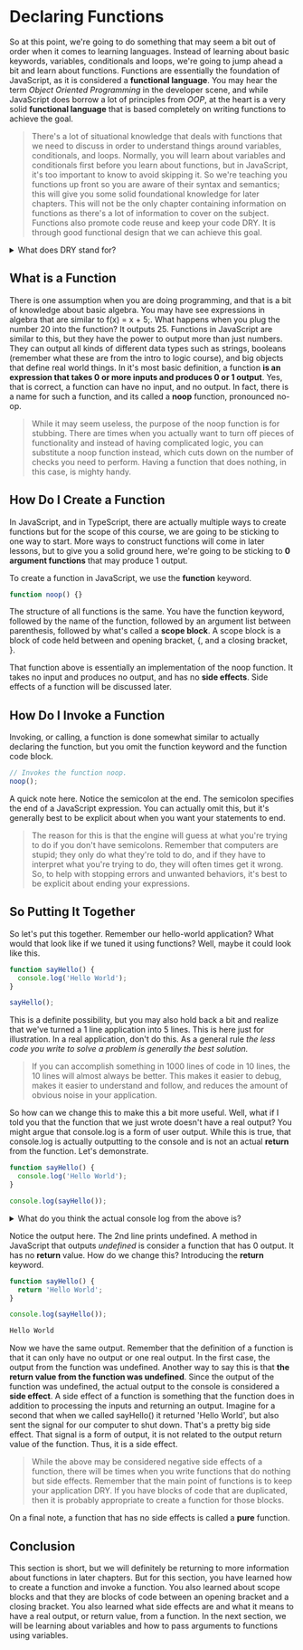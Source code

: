 # Declaring Functions

So at this point, we're going to do something that may seem a bit out of order when it comes to learning languages.
Instead of learning about basic keywords, variables, conditionals and loops, we're going to jump ahead a bit and learn
about functions. Functions are essentially the foundation of JavaScript, as it is considered a **functional language**.
You may hear the term _Object Oriented Programming_ in the developer scene, and while JavaScript does borrow a lot of
principles from _OOP_, at the heart is a very solid **functional language** that is based completely on writing
functions to achieve the goal.

> There's a lot of situational knowledge that deals with functions that we need to discuss in order to understand things
> around variables, conditionals, and loops. Normally, you will learn about variables and conditionals first before you
> learn about functions, but in JavaScript, it's too important to know to avoid skipping it. So we're teaching you
> functions up front so you are aware of their syntax and semantics; this will give you some solid foundational
> knowledge for later chapters. This will not be the only chapter containing information on functions as there's a lot
> of information to cover on the subject. Functions also promote code reuse and keep your code DRY. It is through good
> functional design that we can achieve this goal.

<details>
  <summary>What does DRY stand for?</summary>
Don't Repeat Yourself
</details>

## What is a Function

There is one assumption when you are doing programming, and that is a bit of knowledge about basic algebra. You may have
see expressions in algebra that are similar to f(x) = x + 5;. What happens when you plug the number 20 into the
function? It outputs 25. Functions in JavaScript are similar to this, but they have the power to output more than just
numbers. They can output all kinds of different data types such as strings, booleans (remember what these are from the
intro to logic course), and big objects that define real world things. In it's most basic definition, a function **is an
expression that takes 0 or more inputs and produces 0 or 1 output**. Yes, that is correct, a function can have no input,
and no output. In fact, there is a name for such a function, and its called a **noop** function, pronounced no-op.

> While it may seem useless, the purpose of the noop function is for stubbing. There are times when you actually want to
> turn off pieces of functionality and instead of having complicated logic, you can substitute a noop function instead,
> which cuts down on the number of checks you need to perform. Having a function that does nothing, in this case, is
> mighty handy.

## How Do I Create a Function

In JavaScript, and in TypeScript, there are actually multiple ways to create functions but for the scope of this course,
we are going to be sticking to one way to start. More ways to construct functions will come in later lessons, but to
give you a solid ground here, we're going to be sticking to **0 argument functions** that may produce 1 output.

To create a function in JavaScript, we use the **function** keyword.

```ts
function noop() {}
```

The structure of all functions is the same. You have the function keyword, followed by the name of the function,
followed by an argument list between parenthesis, followed by what's called a **scope block**. A scope block is a block
of code held between and opening bracket, {, and a closing bracket, }.

That function above is essentially an implementation of the noop function. It takes no input and produces no output, and
has no **side effects**. Side effects of a function will be discussed later.

## How Do I Invoke a Function

Invoking, or calling, a function is done somewhat similar to actually declaring the function, but you omit the function
keyword and the function code block.

```ts
// Invokes the function noop.
noop();
```

A quick note here. Notice the semicolon at the end. The semicolon specifies the end of a JavaScript expression. You can
actually omit this, but it's generally best to be explicit about when you want your statements to end.

> The reason for this is that the engine will guess at what you're trying to do if you don't have semicolons. Remember
> that computers are stupid; they only do what they're told to do, and if they have to interpret what you're trying to
> do, they will often times get it wrong. So, to help with stopping errors and unwanted behaviors, it's best to be
> explicit about ending your expressions.

## So Putting It Together

So let's put this together. Remember our hello-world application? What would that look like if we tuned it using
functions? Well, maybe it could look like this.

```ts
function sayHello() {
  console.log('Hello World');
}

sayHello();
```

This is a definite possibility, but you may also hold back a bit and realize that we've turned a 1 line application into
5 lines. This is here just for illustration. In a real application, don't do this. As a general rule _the less code you
write to solve a problem is generally the best solution._

> If you can accomplish something in 1000 lines of code in 10 lines, the 10 lines will almost always be better. This
> makes it easier to debug, makes it easier to understand and follow, and reduces the amount of obvious noise in your
> application.

So how can we change this to make this a bit more useful. Well, what if I told you that the function that we just wrote
doesn't have a real output? You might argue that console.log is a form of user output. While this is true, that
console.log is actually outputting to the console and is not an actual **return** from the function. Let's demonstrate.

```ts
function sayHello() {
  console.log('Hello World');
}

console.log(sayHello());
```

<details>
<summary>What do you think the actual console log from the above is?</summary>

Hello World<br> undefined

</details>

Notice the output here. The 2nd line prints undefined. A method in JavaScript that outputs _undefined_ is consider a
function that has 0 output. It has no **return** value. How do we change this? Introducing the **return** keyword.

```ts
function sayHello() {
  return 'Hello World';
}

console.log(sayHello());
```

```sh
Hello World
```

Now we have the same output. Remember that the definition of a function is that it can only have no output or one real
output. In the first case, the output from the function was undefined. Another way to say this is that **the return
value from the function was undefined**. Since the output of the function was undefined, the actual output to the
console is considered a **side effect**. A side effect of a function is something that the function does in addition to
processing the inputs and returning an output. Imagine for a second that when we called sayHello() it returned 'Hello
World', but also sent the signal for our computer to shut down. That's a pretty big side effect. That signal is a form
of output, it is not related to the output return value of the function. Thus, it is a side effect.

> While the above may be considered negative side effects of a function, there will be times when you write functions
> that do nothing but side effects. Remember that the main point of functions is to keep your application DRY. If you
> have blocks of code that are duplicated, then it is probably appropriate to create a function for those blocks.

On a final note, a function that has no side effects is called a **pure** function.

## Conclusion

This section is short, but we will definitely be returning to more information about functions in later chapters. But
for this section, you have learned how to create a function and invoke a function. You also learned about scope blocks
and that they are blocks of code between an opening bracket and a closing bracket. You also learned what side effects
are and what it means to have a real output, or return value, from a function. In the next section, we will be learning
about variables and how to pass arguments to functions using variables.
